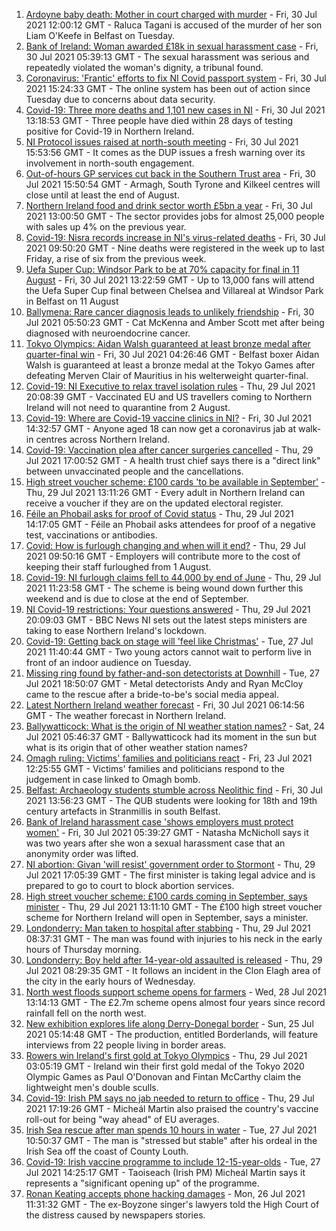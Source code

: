 1. [Ardoyne baby death: Mother in court charged with murder](https://www.bbc.co.uk/news/uk-northern-ireland-58022828) - Fri, 30 Jul 2021 12:00:12 GMT - Raluca Tagani is accused of the murder of her son Liam O'Keefe in Belfast on Tuesday.
2. [Bank of Ireland: Woman awarded £18k in sexual harassment case](https://www.bbc.co.uk/news/uk-northern-ireland-58010751) - Fri, 30 Jul 2021 05:39:13 GMT - The sexual harassment was serious and repeatedly violated the woman's dignity, a tribunal found.
3. [Coronavirus: 'Frantic' efforts to fix NI Covid passport system](https://www.bbc.co.uk/news/uk-northern-ireland-58024225) - Fri, 30 Jul 2021 15:24:33 GMT - The online system has been out of action since Tuesday due to concerns about data security.
4. [Covid-19: Three more deaths and 1,101 new cases in NI](https://www.bbc.co.uk/news/uk-northern-ireland-58029407) - Fri, 30 Jul 2021 13:18:53 GMT - Three people have died within 28 days of testing positive for Covid-19 in Northern Ireland.
5. [NI Protocol issues raised at north-south meeting](https://www.bbc.co.uk/news/uk-northern-ireland-58020308) - Fri, 30 Jul 2021 15:53:56 GMT - It comes as the DUP issues a fresh warning over its involvement in north-south engagement.
6. [Out-of-hours GP services cut back in the Southern Trust area](https://www.bbc.co.uk/news/uk-northern-ireland-58025005) - Fri, 30 Jul 2021 15:50:54 GMT - Armagh, South Tyrone and Kilkeel centres will close until at least the end of August.
7. [Northern Ireland food and drink sector worth £5bn a year](https://www.bbc.co.uk/news/uk-northern-ireland-58029406) - Fri, 30 Jul 2021 13:00:50 GMT - The sector provides jobs for almost 25,000 people with sales up 4% on the previous year.
8. [Covid-19: Nisra records increase in NI's virus-related deaths](https://www.bbc.co.uk/news/uk-northern-ireland-58026022) - Fri, 30 Jul 2021 09:50:20 GMT - Nine deaths were registered in the week up to last Friday, a rise of six from the previous week.
9. [Uefa Super Cup: Windsor Park to be at 70% capacity for final in 11 August](https://www.bbc.co.uk/sport/football/58029315) - Fri, 30 Jul 2021 13:22:59 GMT - Up to 13,000 fans will attend the Uefa Super Cup final between Chelsea and Villareal at Windsor Park in Belfast on 11 August
10. [Ballymena: Rare cancer diagnosis leads to unlikely friendship](https://www.bbc.co.uk/news/uk-northern-ireland-58017631) - Fri, 30 Jul 2021 05:50:23 GMT - Cat McKenna and Amber Scott met after being diagnosed with neuroendocrine cancer.
11. [Tokyo Olympics: Aidan Walsh guaranteed at least bronze medal after quarter-final win](https://www.bbc.co.uk/sport/olympics/58022299) - Fri, 30 Jul 2021 04:26:46 GMT - Belfast boxer Aidan Walsh is guaranteed at least a bronze medal at the Tokyo Games after defeating Merven Clair of Mauritius in his welterweight quarter-final.
12. [Covid-19: NI Executive to relax travel isolation rules](https://www.bbc.co.uk/news/uk-northern-ireland-58004816) - Thu, 29 Jul 2021 20:08:39 GMT - Vaccinated EU and US travellers coming to Northern Ireland will not need to quarantine from 2 August.
13. [Covid-19: Where are Covid-19 vaccine clinics in NI?](https://www.bbc.co.uk/news/uk-northern-ireland-57863840) - Fri, 30 Jul 2021 14:32:57 GMT - Anyone aged 18 can now get a coronavirus jab at walk-in centres across Northern Ireland.
14. [Covid-19: Vaccination plea after cancer surgeries cancelled](https://www.bbc.co.uk/news/uk-northern-ireland-58009128) - Thu, 29 Jul 2021 17:00:52 GMT - A health trust chief says there is a "direct link" between unvaccinated people and the cancellations.
15. [High street voucher scheme: £100 cards 'to be available in September'](https://www.bbc.co.uk/news/uk-northern-ireland-58012540) - Thu, 29 Jul 2021 13:11:26 GMT - Every adult in Northern Ireland can receive a voucher if they are on the updated electoral register.
16. [Féile an Phobail asks for proof of Covid status](https://www.bbc.co.uk/news/uk-northern-ireland-58016151) - Thu, 29 Jul 2021 14:17:05 GMT - Féile an Phobail asks attendees for proof of a negative test, vaccinations or antibodies.
17. [Covid: How is furlough changing and when will it end?](https://www.bbc.co.uk/news/explainers-52135342) - Thu, 29 Jul 2021 09:50:16 GMT - Employers will contribute more to the cost of keeping their staff furloughed from 1 August.
18. [Covid-19: NI furlough claims fell to 44,000 by end of June](https://www.bbc.co.uk/news/uk-northern-ireland-58009132) - Thu, 29 Jul 2021 11:23:58 GMT - The scheme is being wound down further this weekend and is due to close at the end of September.
19. [NI Covid-19 restrictions: Your questions answered](https://www.bbc.co.uk/news/uk-northern-ireland-54117810) - Thu, 29 Jul 2021 20:09:03 GMT - BBC News NI sets out the latest steps ministers are taking to ease Northern Ireland's lockdown.
20. [Covid-19: Getting back on stage will 'feel like Christmas'](https://www.bbc.co.uk/news/uk-northern-ireland-57983830) - Tue, 27 Jul 2021 11:40:44 GMT - Two young actors cannot wait to perform live in front of an indoor audience on Tuesday.
21. [Missing ring found by father-and-son detectorists at Downhill](https://www.bbc.co.uk/news/uk-northern-ireland-57975051) - Tue, 27 Jul 2021 18:50:07 GMT - Metal detectorists Andy and Ryan McCloy came to the rescue after a bride-to-be's social media appeal.
22. [Latest Northern Ireland weather forecast](https://www.bbc.co.uk/news/uk-northern-ireland-26018439) - Fri, 30 Jul 2021 06:14:56 GMT - The weather forecast in Northern Ireland.
23. [Ballywatticock: What is the origin of NI weather station names?](https://www.bbc.co.uk/news/uk-northern-ireland-57914914) - Sat, 24 Jul 2021 05:46:37 GMT - Ballywatticock had its moment in the sun but what is its origin that of other weather station names?
24. [Omagh ruling: Victims' families and politicians react](https://www.bbc.co.uk/news/uk-northern-ireland-57940348) - Fri, 23 Jul 2021 12:25:55 GMT - Victims' families and politicians respond to the judgement in case linked to Omagh bomb.
25. [Belfast: Archaeology students stumble across Neolithic find](https://www.bbc.co.uk/news/uk-england-cornwall-58030609) - Fri, 30 Jul 2021 13:56:23 GMT - The QUB students were looking for 18th and 19th century artefacts in Stranmillis in south Belfast.
26. [Bank of Ireland harassment case 'shows employers must protect women'](https://www.bbc.co.uk/news/uk-northern-ireland-58012546) - Fri, 30 Jul 2021 05:39:27 GMT - Natasha McNicholl says it was two years after she won a sexual harassment case that an anonymity order was lifted.
27. [NI abortion: Givan 'will resist' government order to Stormont](https://www.bbc.co.uk/news/uk-northern-ireland-58012543) - Thu, 29 Jul 2021 17:05:39 GMT - The first minister is taking legal advice and is prepared to go to court to block abortion services.
28. [High street voucher scheme: £100 cards coming in September, says minister](https://www.bbc.co.uk/news/uk-northern-ireland-58012541) - Thu, 29 Jul 2021 13:11:10 GMT - The £100 high street voucher scheme for Northern Ireland will open in September, says a minister.
29. [Londonderry: Man taken to hospital after stabbing](https://www.bbc.co.uk/news/uk-northern-ireland-foyle-west-58010383) - Thu, 29 Jul 2021 08:37:31 GMT - The man was found with injuries to his neck in the early hours of Thursday morning.
30. [Londonderry: Boy held after 14-year-old assaulted is released](https://www.bbc.co.uk/news/uk-northern-ireland-foyle-west-58010382) - Thu, 29 Jul 2021 08:29:35 GMT - It follows an incident in the Clon Elagh area of the city in the early hours of Wednesday.
31. [North west floods support scheme opens for farmers](https://www.bbc.co.uk/news/uk-northern-ireland-foyle-west-57994970) - Wed, 28 Jul 2021 13:14:13 GMT - The £2.7m scheme opens almost four years since record rainfall fell on the north west.
32. [New exhibition explores life along Derry-Donegal border](https://www.bbc.co.uk/news/uk-northern-ireland-foyle-west-57885075) - Sun, 25 Jul 2021 05:14:48 GMT - The production, entitled Borderlands, will feature interviews from 22 people living in border areas.
33. [Rowers win Ireland's first gold at Tokyo Olympics](https://www.bbc.co.uk/sport/olympics/58007573) - Thu, 29 Jul 2021 03:05:19 GMT - Ireland win their first gold medal of the Tokyo 2020 Olympic Games as Paul O'Donovan and Fintan McCarthy claim the lightweight men's double sculls.
34. [Covid-19: Irish PM says no jab needed to return to office](https://www.bbc.co.uk/news/world-europe-58012631) - Thu, 29 Jul 2021 17:19:26 GMT - Micheál Martin also praised the country's vaccine roll-out for being "way ahead" of EU averages.
35. [Irish Sea rescue after man spends 10 hours in water](https://www.bbc.co.uk/news/world-europe-57984521) - Tue, 27 Jul 2021 10:50:37 GMT - The man is "stressed but stable" after his ordeal in the Irish Sea off the coast of County Louth.
36. [Covid-19: Irish vaccine programme to include 12-15-year-olds](https://www.bbc.co.uk/news/world-europe-57984314) - Tue, 27 Jul 2021 14:25:17 GMT - Taoiseach (Irish PM) Micheál Martin says it represents a "significant opening up" of the programme.
37. [Ronan Keating accepts phone hacking damages](https://www.bbc.co.uk/news/entertainment-arts-57967494) - Mon, 26 Jul 2021 11:31:32 GMT - The ex-Boyzone singer's lawyers told the High Court of the distress caused by newspapers stories.
